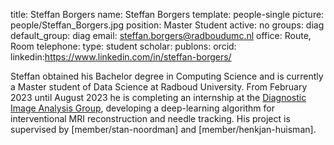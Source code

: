title: Steffan Borgers
name: Steffan Borgers
template: people-single
picture: people/Steffan_Borgers.jpg
position: Master Student
active: no
groups: diag
default_group: diag
email: steffan.borgers@radboudumc.nl
office: Route, Room 
telephone:
type: student
scholar: 
publons: 
orcid: 
linkedin:https://www.linkedin.com/in/steffan-borgers/

Steffan obtained his Bachelor degree in Computing Science and is currently a Master student of Data Science at Radboud University. From February 2023 until August 2023 he is completing an internship at the [Diagnostic Image Analysis Group](http://diagnijmegen.nl), developing a deep-learning algorithm for interventional MRI reconstruction and needle tracking. His project is supervised by [member/stan-noordman] and [member/henkjan-huisman].

